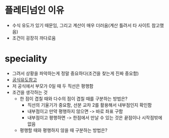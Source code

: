 # 플레티넘인 이유
* 수식 유도가 있기 때문임, 그리고 계산이 매우 더러움(계산 틀려서 타 사이트 참고했음)
* 조건이 굉장히 까다로움

# speciality
* 그려서 상황을 파악하는게 정말 중요하다(조건을 찾는게 진짜 중요함)
* [공식유도참고](https://gaussian37.github.io/math-algorithm-intersection_point/)
* 저 공식에서 부모가 0일 때 두 직선은 평행함
* 조건을 생각하는 것
  * 한 점이 겹칠 때와 다수의 점이 겹칠 때를 구분하는 방법은?
    *  직선의 기울기가 중요함, 선분 교차 2를 활용해서 내부점인지 확인함
    *  내부점이고 만약 평행하지 않으면 -> 바로 좌표 구함
    *  내부점이고 평행하면 -> 한점에서 만날 수 있는 것은 끝점이나 시작점밖에 없음
  * 평행할 때와 평행하지 않을 때 구분하는 방법은?
